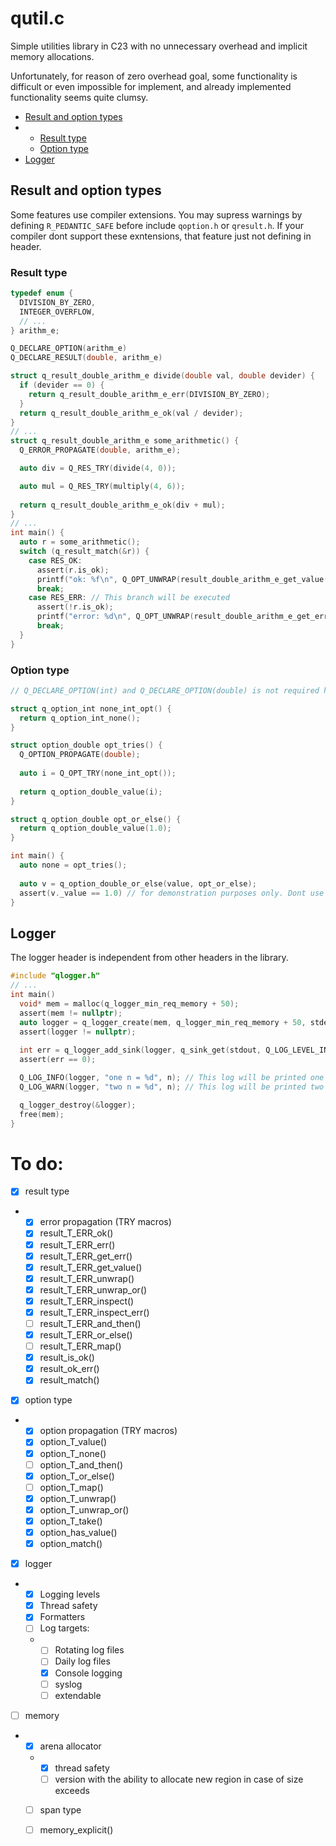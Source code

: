 # qutil.c
Simple utilities library in C23 with no unnecessary overhead and implicit memory allocations.

Unfortunately, for reason of zero overhead goal, some functionality is difficult or even impossible for implement,  and already implemented functionality seems quite clumsy.

- [Result and option types](#result-and-option-types)
- - [Result type](#result-type)
  - [Option type](#option-type)
- [Logger](#logger)

## Result and option types
Some features use compiler extensions. You may supress warnings by defining `R_PEDANTIC_SAFE` before include `qoption.h` or `qresult.h`. If your compiler dont support these exntensions, that feature just not defining in header.

### Result type
```c
typedef enum {
  DIVISION_BY_ZERO,
  INTEGER_OVERFLOW,
  // ...
} arithm_e;

Q_DECLARE_OPTION(arithm_e)
Q_DECLARE_RESULT(double, arithm_e)

struct q_result_double_arithm_e divide(double val, double devider) {
  if (devider == 0) {
    return q_result_double_arithm_e_err(DIVISION_BY_ZERO);
  }
  return q_result_double_arithm_e_ok(val / devider);
}
// ...
struct q_result_double_arithm_e some_arithmetic() {
  Q_ERROR_PROPAGATE(double, arithm_e);

  auto div = Q_RES_TRY(divide(4, 0));

  auto mul = Q_RES_TRY(multiply(4, 6));
  
  return q_result_double_arithm_e_ok(div + mul);
}
// ...
int main() {
  auto r = some_arithmetic();
  switch (q_result_match(&r)) {
    case RES_OK:
      assert(r.is_ok);
      printf("ok: %f\n", Q_OPT_UNWRAP(result_double_arithm_e_get_value(&r))); // q_result_T_ERR_get_value() returns q_option_T
      break;
    case RES_ERR: // This branch will be executed
      assert(!r.is_ok);
      printf("error: %d\n", Q_OPT_UNWRAP(result_double_arithm_e_get_err(r)));
      break;
  }
}
```
### Option type
```c
// Q_DECLARE_OPTION(int) and Q_DECLARE_OPTION(double) is not required here, they is declared by in qoption.h

struct q_option_int none_int_opt() {
  return q_option_int_none();
}

struct option_double opt_tries() {
  Q_OPTION_PROPAGATE(double);
  
  auto i = Q_OPT_TRY(none_int_opt());
  
  return q_option_double_value(i);
}

struct q_option_double opt_or_else() {
  return q_option_double_value(1.0);
}

int main() {
  auto none = opt_tries();
  
  auto v = q_option_double_or_else(value, opt_or_else);
  assert(v._value == 1.0) // for demonstration purposes only. Dont use fields thats starts with underscore
}
```

## Logger
The logger header is independent from other headers in the library.

```c
#include "qlogger.h"
// ...
int main()
  void* mem = malloc(q_logger_min_req_memory + 50);
  assert(mem != nullptr);
  auto logger = q_logger_create(mem, q_logger_min_req_memory + 50, stderr, Q_LOG_LEVEL_WARN);
  assert(logger != nullptr);
  
  int err = q_logger_add_sink(logger, q_sink_get(stdout, Q_LOG_LEVEL_INFO));
  assert(err == 0);

  Q_LOG_INFO(logger, "one n = %d", n); // This log will be printed one time (in sink with INFO log level)
  Q_LOG_WARN(logger, "two n = %d", n); // This log will be printed two times (in both sinks)

  q_logger_destroy(&logger);
  free(mem);
}
```

# To do:
- [x] result type
- - [x] error propagation (TRY macros)
  - [x] result_T_ERR_ok()
  - [x] result_T_ERR_err()
  - [x] result_T_ERR_get_err()
  - [x] result_T_ERR_get_value()
  - [x] result_T_ERR_unwrap()
  - [x] result_T_ERR_unwrap_or()
  - [x] result_T_ERR_inspect()
  - [x] result_T_ERR_inspect_err()
  - [ ] result_T_ERR_and_then()
  - [x] result_T_ERR_or_else()
  - [ ] result_T_ERR_map()
  - [x] result_is_ok()
  - [x] result_ok_err()
  - [x] result_match()
- [x] option type
- - [x] option propagation (TRY macros)
  - [x] option_T_value()
  - [x] option_T_none()
  - [ ] option_T_and_then()
  - [x] option_T_or_else()
  - [ ] option_T_map()
  - [x] option_T_unwrap()
  - [x] option_T_unwrap_or()
  - [x] option_T_take()
  - [x] option_has_value()
  - [x] option_match()
- [x] logger
- - [x] Logging levels
  - [x] Thread safety
  - [x] Formatters
  - [ ] Log targets:
  - - [ ] Rotating log files
    - [ ] Daily log files
    - [x] Console logging
    - [ ] syslog
    - [ ] extendable
- [ ] memory
- - [x] arena allocator
  - - [x] thread safety
    - [ ] version with the ability to allocate new region in case of size exceeds
  - [ ] span type
  - [ ] memory_explicit()

